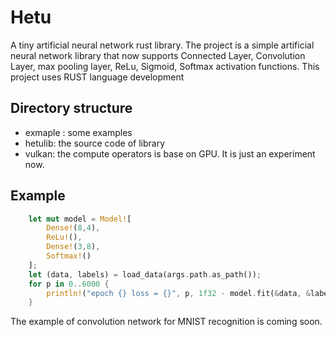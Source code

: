 # Hetu
A tiny artificial neural network rust library. 
The project is a simple artificial neural network library that now supports Connected Layer, Convolution Layer, max pooling layer, ReLu, Sigmoid, Softmax activation functions.  This project uses RUST language development
## Directory structure
- exmaple : some examples
- hetulib: the source code of library
- vulkan: the compute operators is base on GPU. It is just an experiment now.

## Example
``` rust
    let mut model = Model![
        Dense!(8,4),
        ReLu!(),
        Dense!(3,8),
        Softmax!()
    ];
    let (data, labels) = load_data(args.path.as_path());
    for p in 0..6000 {
        println!("epoch {} loss = {}", p, 1f32 - model.fit(&data, &labels, 0.01f32));
    }
```
The example of convolution network for MNIST recognition  is coming soon.